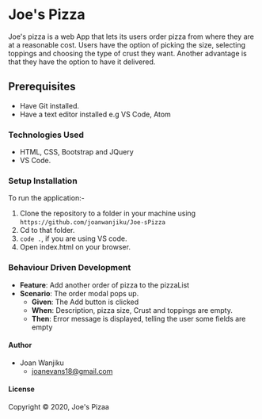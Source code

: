 # Joe's Pizza
Joe's pizza is a web App that lets its users order pizza from where they are at a reasonable cost. Users have the option of picking the size, selecting toppings and choosing the type of crust they want. Another advantage is that they have the option to have it delivered. 

## Prerequisites
- Have Git installed.
- Have a text editor installed e.g VS Code, Atom
### Technologies Used
- HTML, CSS, Bootstrap and JQuery
- VS Code.
### Setup Installation
To run the application:-
1. Clone the repository to a folder in your machine using `https://github.com/joanwanjiku/Joe-sPizza`
2. Cd to that folder.
3. `code .`, if you are using VS code.
4. Open index.html on your browser.
### Behaviour Driven Development
- **Feature**: Add another order of pizza to the pizzaList
- **Scenario**: The order modal pops up.
   - **Given**: The Add button is clicked
   - **When**: Description, pizza size, Crust and toppings are empty.
   - **Then**: Error message is displayed, telling the user some fields are empty


#### Author
- Joan Wanjiku
    - joanevans18@gmail.com
#### License
Copyright &copy; 2020, Joe's Pizaa
